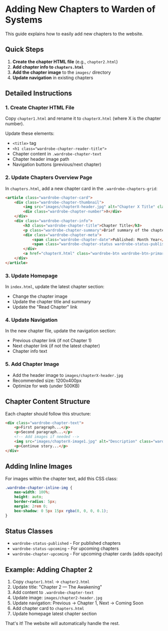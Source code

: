 # Adding New Chapters to Warden of Systems

This guide explains how to easily add new chapters to the website.

## Quick Steps

1. **Create the chapter HTML file** (e.g., `chapter2.html`)
2. **Add chapter info to `chapters.html`**
3. **Add the chapter image** to the `images/` directory
4. **Update navigation** in existing chapters

## Detailed Instructions

### 1. Create Chapter HTML File

Copy `chapter1.html` and rename it to `chapterX.html` (where X is the chapter number).

Update these elements:
- `<title>` tag
- `<h1 class="wardrobe-chapter-reader-title">` 
- Chapter content in `.wardrobe-chapter-text`
- Chapter header image path
- Navigation buttons (previous/next chapter)

### 2. Update Chapters Overview Page

In `chapters.html`, add a new chapter card in the `.wardrobe-chapters-grid`:

```html
<article class="wardrobe-chapter-card">
    <div class="wardrobe-chapter-thumbnail">
        <img src="images/chapterX-header.jpg" alt="Chapter X Title" class="wardrobe-chapter-thumb-img">
        <div class="wardrobe-chapter-number">X</div>
    </div>
    <div class="wardrobe-chapter-info">
        <h3 class="wardrobe-chapter-title">Chapter Title</h3>
        <p class="wardrobe-chapter-summary">Brief summary of the chapter...</p>
        <div class="wardrobe-chapter-meta">
            <span class="wardrobe-chapter-date">Published: Month Year</span>
            <span class="wardrobe-chapter-status wardrobe-status-published">Published</span>
        </div>
        <a href="chapterX.html" class="wardrobe-btn wardrobe-btn-primary">Read Chapter</a>
    </div>
</article>
```

### 3. Update Homepage

In `index.html`, update the latest chapter section:
- Change the chapter image
- Update the chapter title and summary
- Update the "Read Chapter" link

### 4. Update Navigation

In the new chapter file, update the navigation section:
- Previous chapter link (if not Chapter 1)
- Next chapter link (if not the latest chapter)
- Chapter info text

### 5. Add Chapter Image

- Add the header image to `images/chapterX-header.jpg`
- Recommended size: 1200x400px
- Optimize for web (under 500KB)

## Chapter Content Structure

Each chapter should follow this structure:

```html
<div class="wardrobe-chapter-text">
    <p>First paragraph...</p>
    <p>Second paragraph...</p>
    <!-- Add images if needed -->
    <img src="images/chapterX-image1.jpg" alt="Description" class="wardrobe-chapter-inline-img">
    <p>Continue story...</p>
</div>
```

## Adding Inline Images

For images within the chapter text, add this CSS class:

```css
.wardrobe-chapter-inline-img {
    max-width: 100%;
    height: auto;
    border-radius: 5px;
    margin: 2rem 0;
    box-shadow: 0 5px 15px rgba(0, 0, 0, 0.1);
}
```

## Status Classes

- `wardrobe-status-published` - For published chapters
- `wardrobe-status-upcoming` - For upcoming chapters
- `wardrobe-chapter-upcoming` - For upcoming chapter cards (adds opacity)

## Example: Adding Chapter 2

1. Copy `chapter1.html` → `chapter2.html`
2. Update title: "Chapter 2 — The Awakening"
3. Add content to `.wardrobe-chapter-text`
4. Update image: `images/chapter2-header.jpg`
5. Update navigation: Previous → Chapter 1, Next → Coming Soon
6. Add chapter card to `chapters.html`
7. Update homepage latest chapter section

That's it! The website will automatically handle the rest.
